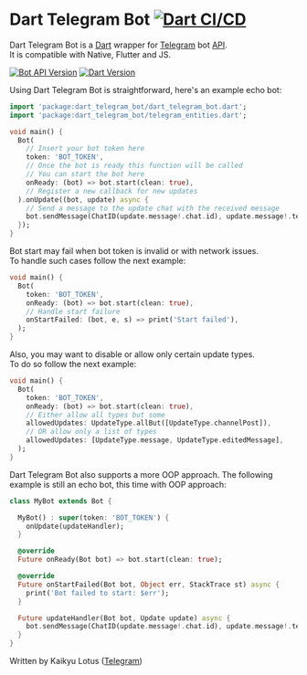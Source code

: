 # Dart Telegram Bot [![Dart CI/CD](https://github.com/KaikyuLotus/dart-telegram-bot/actions/workflows/dart-dev.yml/badge.svg)](https://github.com/KaikyuLotus/dart-telegram-bot/actions/workflows/dart-dev.yml)

Dart Telegram Bot is a [Dart](https://dart.dev) wrapper for [Telegram](https://telegram.org/)
bot [API](https://core.telegram.org/bots/api). \
It is compatible with Native, Flutter and JS.

[![Bot API Version](https://img.shields.io/badge/Bot%20API-6.5-blue.svg?style=flat-square)](https://core.telegram.org/bots/api)
[![Dart Version](https://img.shields.io/badge/Dart-2.12.0-blue.svg?style=flat-square)](https://dart.dev)

Using Dart Telegram Bot is straightforward, here's an example echo bot:
```dart
import 'package:dart_telegram_bot/dart_telegram_bot.dart';
import 'package:dart_telegram_bot/telegram_entities.dart';

void main() {
  Bot(
    // Insert your bot token here
    token: 'BOT_TOKEN',
    // Once the bot is ready this function will be called
    // You can start the bot here
    onReady: (bot) => bot.start(clean: true),
    // Register a new callback for new updates
  ).onUpdate((bot, update) async {
    // Send a message to the update chat with the received message
    bot.sendMessage(ChatID(update.message!.chat.id), update.message!.text!);
  });
}
```

Bot start may fail when bot token is invalid or with network issues.\
To handle such cases follow the next example:
```dart
void main() {
  Bot(
    token: 'BOT_TOKEN',
    onReady: (bot) => bot.start(clean: true),
    // Handle start failure
    onStartFailed: (bot, e, s) => print('Start failed'),
  );
}
```

Also, you may want to disable or allow only certain update types.\
To do so follow the next example:
```dart
void main() {
  Bot(
    token: 'BOT_TOKEN',
    onReady: (bot) => bot.start(clean: true),
    // Either allow all types but some
    allowedUpdates: UpdateType.allBut([UpdateType.channelPost]),
    // OR allow only a list of types
    allowedUpdates: [UpdateType.message, UpdateType.editedMessage],
  );
}
```

Dart Telegram Bot also supports a more OOP approach.
The following example is still an echo bot, this time with OOP approach: 
```dart
class MyBot extends Bot {

  MyBot() : super(token: 'BOT_TOKEN') {
    onUpdate(updateHandler);
  }

  @override
  Future onReady(Bot bot) => bot.start(clean: true);

  @override
  Future onStartFailed(Bot bot, Object err, StackTrace st) async {
    print('Bot failed to start: $err');
  }

  Future updateHandler(Bot bot, Update update) async {
    bot.sendMessage(ChatID(update.message!.chat.id), update.message!.text!);
  }
}
```
Written by Kaikyu Lotus ([Telegram](https://t.me/Kaikyu))